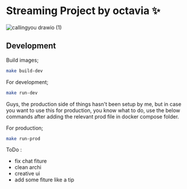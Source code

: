 # Streaming Project by octavia ✨

![callingyou drawio (1)](https://github.com/vviia/zephyr/assets/86775678/2ba64be6-8ec1-4fac-97e2-bf6f98a29fcc)


## Development

Build images;

```sh
make build-dev
```

For development;

```sh
make run-dev
```

Guys, the production side of things hasn't been setup by me, but in case you want to use this for production, you know what to do, use the below commands after adding the relevant prod file in docker compose folder.

For production;

```sh
make run-prod
```

ToDo :
- fix chat fiture
- clean archi
- creative ui
- add some fiture like a tip 
